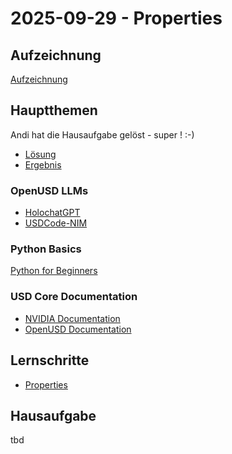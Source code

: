 # 2025-09-29 - Properties

## Aufzeichnung
[Aufzeichnung](https://youtu.be/k4iDeNVEGoY)

## Hauptthemen

Andi hat die Hausaufgabe gelöst - super ! :-) 

* [Lösung](attributes_hierarchie.ipynb)
* [Ergebnis](attributes_homework.usda)

### OpenUSD LLMs 

* [HolochatGPT](https://chatgpt.com/g/g-M6hMJimGa-holochatgpt-3-6-0?model=gpt-5-thinking)
* [USDCode-NIM](https://build.nvidia.com/nvidia/usdcode)

### Python Basics 
[Python for Beginners](https://www.python.org/about/gettingstarted/)

### USD Core Documentation 
* [NVIDIA Documentation](https://docs.omniverse.nvidia.com/kit/docs/pxr-usd-api/latest/pxr/UsdGeom.html)
* [OpenUSD Documentation](https://openusd.org/dev/api/class_usd_geom_cone.html)

## Lernschritte

- [Properties](https://docs.nvidia.com/learn-openusd/latest/stage-setting/properties/index.html)


## Hausaufgabe
tbd
